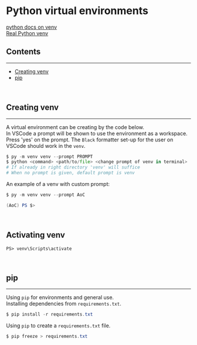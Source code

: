 # Python virtual environments <!-- omit from toc -->  

[python docs on venv](https://docs.python.org/3/library/venv.html)  
[Real Python venv](https://realpython.com/python-virtual-environments-a-primer/)  

## Contents <!-- omit from toc -->  
---
- [Creating venv](#creating-venv)  
- [pip](#pip)  

&nbsp;
## Creating venv  
---
A virtual environment can be creating by the code below.  
In VSCode a prompt will be shown to use the environment as a workspace.  
Press 'yes' on the prompt. The `Black` formatter set-up for the user on VSCode should work in the `venv`.  

```python
$ py -m venv venv --prompt PROMPT
$ python <command> <path/to/file> <change prompt of venv in terminal>
# If already in right directory 'venv' will suffice
# When no prompt is given, default prompt is venv
```  
An example of a venv with custom prompt:  
```python
$ py -m venv venv --prompt AoC
```  
```powershell
(AoC) PS $>
```  

&nbsp;
## Activating venv  
`PS> venv\Scripts\activate`

&nbsp;
## pip  
---
Using `pip` for environments and general use.  
Installing dependencies from `requirements.txt`.  
```powershell
$ pip install -r requirements.txt
```  

Using `pip` to create a `requirements.txt` file.  
```powershell
$ pip freeze > requirements.txt
```
